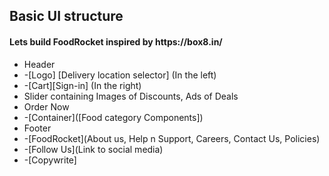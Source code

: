 <h2>Basic UI structure</h2>
<h4>Lets build FoodRocket inspired by https://box8.in/</h4>
 
<ul>
 <li> Header</li>
 <li>  -[Logo] [Delivery location selector] (In the left)</li>
 <li>  -[Cart][Sign-in] (In the right)</li>
 <li> Slider containing Images of Discounts, Ads of Deals</li>
 <li> Order Now</li>
 <li>  -[Container]([Food category Components])</li>
 <li> Footer</li>
 <li>  -[FoodRocket](About us, Help n Support, Careers, Contact Us, Policies)</li>
 <li>  -[Follow Us](Link to social media)</li>
 <li>  -[Copywrite]</li>
 </ul>